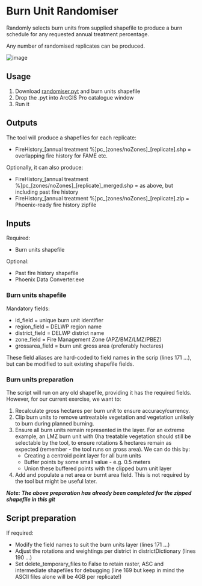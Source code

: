 # Burn Unit Randomiser


Randomly selects burn units from supplied shapefile to produce a burn schedule for any requested annual treatment percentage.

Any number of randomised replicates can be produced.

![image](https://user-images.githubusercontent.com/100050237/155917525-7d429713-a420-40f6-ad88-0ea33aad25c6.png)


## Usage
1. Download [randomiser.pyt](https://github.com/mm61-delwp/burnunit_randomiser/blob/main/randomiser.pyt) and burn units shapefile
2. Drop the .pyt into ArcGIS Pro catalogue window
3. Run it

## Outputs

The tool will produce a shapefiles for each replicate:
* FireHistory\_[annual treatment %]pc\_[zones/noZones]\_[replicate].shp = overlapping fire history for FAME etc.

Optionally, it can also produce:
* FireHistory\_[annual treatment %]pc\_[zones/noZones]\_[replicate]\_merged.shp = as above, but including past fire history
* FireHistory\_[annual treatment %]pc\_[zones/noZones]\_[replicate].zip = Phoenix-ready fire history zipfile

## Inputs

Required: 
* Burn units shapefile

Optional:
* Past fire history shapefile
* Phoenix Data Converter.exe 

### Burn units shapefile
Mandatory fields:
* id_field = unique burn unit identifier
* region_field = DELWP region name
* district_field = DELWP district name
* zone_field = Fire Management Zone (APZ/BMZ/LMZ/PBEZ)
* grossarea_field = burn unit gross area (preferably hectares)

These field aliases are hard-coded to field names in the scrip (lines 171 ...), but can be modified to suit existing shapefile fields.

### Burn units preparation
The script will run on any old shapefile, providing it has the required fields. However, for our current exercise, we want to:
1. Recalculate gross hectares per burn unit to ensure accuracy/currency.
2. Clip burn units to remove untreatable vegetation and vegetation unlikely to burn during planned burning. 
3. Ensure all burn units remain represented in the layer. For an extreme example, an LMZ burn unit with 0ha treatable vegetation should still be selectable by the tool, to ensure rotations & hectares remain as expected (remember - the tool runs on gross area). We can do this by:
    * Creating a centroid point layer for all burn units
    * Buffer points by some small value - e.g. 0.5 meters
    * Union these buffered points with the clipped burn unit layer
4. Add and populate a net area or burnt area field. This is not required by the tool but might be useful later.

**_Note: The above preparation has already been completed for the zipped shapefile in this git_**

## Script preparation
If required:
* Modify the field names to suit the burn units layer (lines 171 ...)
* Adjust the rotations and weightings per district in districtDictionary (lines 190 ...)
* Set delete_temporary_files to False to retain raster, ASC and intermediate shapefiles for debugging (line 169 but keep in mind the ASCII files alone will be 4GB per replicate!)
